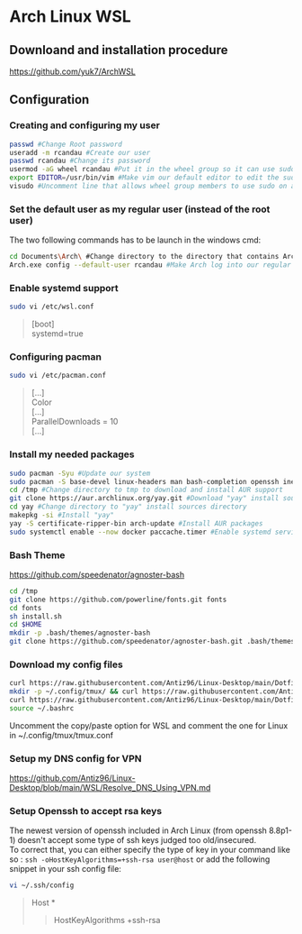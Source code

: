 # Arch Linux WSL

## Downloand and installation procedure

<https://github.com/yuk7/ArchWSL>

## Configuration

### Creating and configuring my user

```bash
passwd #Change Root password
useradd -m rcandau #Create our user
passwd rcandau #Change its password
usermod -aG wheel rcandau #Put it in the wheel group so it can use sudo
export EDITOR=/usr/bin/vim #Make vim our default editor to edit the sudo configuration file
visudo #Uncomment line that allows wheel group members to use sudo on any command
```

### Set the default user as my regular user (instead of the root user)

The two following commands has to be launch in the windows cmd:

```bash
cd Documents\Arch\ #Change directory to the directory that contains Arch Linux WSL
Arch.exe config --default-user rcandau #Make Arch log into our regular user at launch instead of root
```

### Enable systemd support

```bash
sudo vi /etc/wsl.conf
```

> [boot]  
> systemd=true

### Configuring pacman

```bash
sudo vi /etc/pacman.conf
```

> [...]  
> Color  
> [...]  
> ParallelDownloads = 10  
> [...]

### Install my needed packages

```bash
sudo pacman -Syu #Update our system
sudo pacman -S base-devel linux-headers man bash-completion openssh inetutils dnsutils traceroute rsync zip unzip diffutils git tmux mlocate htop neofetch glow docker distrobox pacman-contrib codespell #Install my needed packages. DO NOT INSTALL "fakeroot" (https://github.com/yuk7/ArchWSL/issues/3)
cd /tmp #Change directory to tmp to download and install AUR support
git clone https://aur.archlinux.org/yay.git #Download "yay" install sources
cd yay #Change directory to "yay" install sources directory
makepkg -si #Install "yay"
yay -S certificate-ripper-bin arch-update #Install AUR packages
sudo systemctl enable --now docker paccache.timer #Enable systemd services
```

### Bash Theme

<https://github.com/speedenator/agnoster-bash>

```bash
cd /tmp
git clone https://github.com/powerline/fonts.git fonts
cd fonts
sh install.sh
cd $HOME
mkdir -p .bash/themes/agnoster-bash
git clone https://github.com/speedenator/agnoster-bash.git .bash/themes/agnoster-bash
```

### Download my config files

```bash
curl https://raw.githubusercontent.com/Antiz96/Linux-Desktop/main/Dotfiles/Bashrc/Arch-WSL -o ~/.bashrc
mkdir -p ~/.config/tmux/ && curl https://raw.githubusercontent.com/Antiz96/Linux-Desktop/main/Dotfiles/General/tmux.conf -o ~/.config/tmux/tmux.conf
curl https://raw.githubusercontent.com/Antiz96/Linux-Desktop/main/Dotfiles/General/vimrc -o ~/.vimrc && mkdir -p ~/.vim/colors && curl https://raw.githubusercontent.com/vv9k/vim-github-dark/master/colors/ghdark.vim -o ~/.vim/colors/ghdark.vim
source ~/.bashrc
```

Uncomment the copy/paste option for WSL and comment the one for Linux in ~/.config/tmux/tmux.conf

### Setup my DNS config for VPN

<https://github.com/Antiz96/Linux-Desktop/blob/main/WSL/Resolve_DNS_Using_VPN.md>

### Setup Openssh to accept rsa keys

The newest version of openssh included in Arch Linux (from openssh 8.8p1-1) doesn't accept some type of ssh keys judged too old/insecured.  
To correct that, you can either specify the type of key in your command like so : `ssh -oHostKeyAlgorithms=+ssh-rsa user@host` or add the following snippet in your ssh config file:

```bash
vi ~/.ssh/config
```

> Host *  
> >  HostKeyAlgorithms +ssh-rsa
